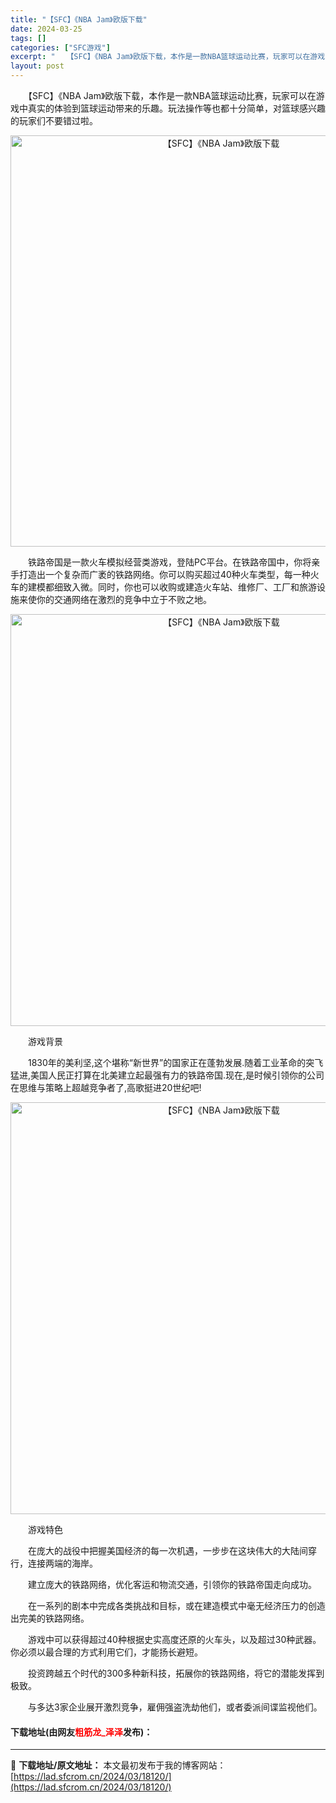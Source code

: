 ```yaml
---
title: "【SFC】《NBA Jam》欧版下载"
date: 2024-03-25
tags: []
categories: ["SFC游戏"]
excerpt: "　　【SFC】《NBA Jam》欧版下载，本作是一款NBA篮球运动比赛，玩家可以在游戏中真实的体验到篮球运动带来的乐趣。玩法操作等也都十分简单，对篮球感兴趣的玩家们不要错过啦。 　　铁路帝国是一款火车模拟经营类游戏，登陆PC平台。在铁路帝国中，你将亲手打造出一个复杂而广袤的铁路网络。你可以购买超过4&hellip;"
layout: post
---
```


 <p>　　【SFC】《NBA Jam》欧版下载，本作是一款NBA篮球运动比赛，玩家可以在游戏中真实的体验到篮球运动带来的乐趣。玩法操作等也都十分简单，对篮球感兴趣的玩家们不要错过啦。</p> <p align="center"><img align="" border="0" src="https://lad.sfcrom.cn/wp-content/uploads/2024/03/20240325_6600c58f2a601.png" width="658" alt="【SFC】《NBA Jam》欧版下载" /></p> <p>　　铁路帝国是一款火车模拟经营类游戏，登陆PC平台。在铁路帝国中，你将亲手打造出一个复杂而广袤的铁路网络。你可以购买超过40种火车类型，每一种火车的建模都细致入微。同时，你也可以收购或建造火车站、维修厂、工厂和旅游设施来使你的交通网络在激烈的竞争中立于不败之地。</p> <p align="center"><img align="" border="0" src="https://lad.sfcrom.cn/wp-content/uploads/2024/03/20240325_6600c590986d9.png" width="659" alt="【SFC】《NBA Jam》欧版下载" /></p> <p>　　游戏背景</p> <p>　　1830年的美利坚,这个堪称&ldquo;新世界&rdquo;的国家正在蓬勃发展.随着工业革命的突飞猛进,美国人民正打算在北美建立起最强有力的铁路帝国.现在,是时候引领你的公司在思维与策略上超越竞争者了,高歌挺进20世纪吧!</p> <p align="center"><img align="" border="0" src="https://lad.sfcrom.cn/wp-content/uploads/2024/03/20240325_6600c591e0532.png" width="659" alt="【SFC】《NBA Jam》欧版下载" /></p> <p>　　游戏特色</p> <p>　　在庞大的战役中把握美国经济的每一次机遇，一步步在这块伟大的大陆间穿行，连接两端的海岸。</p> <p>　　建立庞大的铁路网络，优化客运和物流交通，引领你的铁路帝国走向成功。</p> <p>　　在一系列的剧本中完成各类挑战和目标，或在建造模式中毫无经济压力的创造出完美的铁路网络。</p> <p>　　游戏中可以获得超过40种根据史实高度还原的火车头，以及超过30种武器。你必须以最合理的方式利用它们，才能扬长避短。</p> <p>　　投资跨越五个时代的300多种新科技，拓展你的铁路网络，将它的潜能发挥到极致。</p> <p>　　与多达3家企业展开激烈竞争，雇佣强盗洗劫他们，或者委派间谍监视他们。</p> <p><h4>下载地址(由网友<font color="red">粗筋龙_泽泽</font>发布)：</h4></p> 

---
📖 **下载地址/原文地址：** 本文最初发布于我的博客网站：[https://lad.sfcrom.cn/2024/03/18120/](https://lad.sfcrom.cn/2024/03/18120/)
